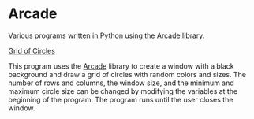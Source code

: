 # Arcade
 Various programs written in Python using the [Arcade](https://api.arcade.academy/en/latest/index.html) library.

[Grid of Circles](Grid-of-Circles)

 This program uses the [Arcade](https://api.arcade.academy/en/latest/index.html) library to create a window with a black background and draw a grid of circles with random colors and sizes. The number of rows and columns, the window size, and the minimum and maximum circle size can be changed by modifying the variables at the beginning of the program. The program runs until the user closes the window.
